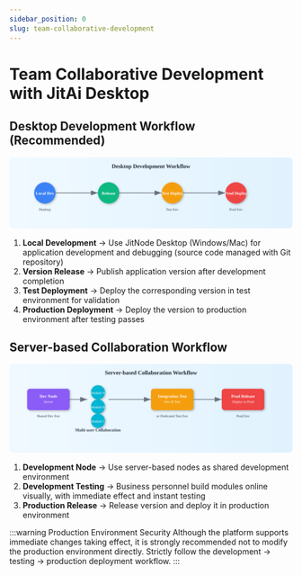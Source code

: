 ```yaml
---
sidebar_position: 0
slug: team-collaborative-development
---
```


# Team Collaborative Development with JitAi Desktop
## Desktop Development Workflow (Recommended)
![Desktop Development Workflow](./img/desktop-dev-flow.svg)

1. **Local Development** → Use JitNode Desktop (Windows/Mac) for application development and debugging (source code managed with Git repository)
2. **Version Release** → Publish application version after development completion
3. **Test Deployment** → Deploy the corresponding version in test environment for validation
4. **Production Deployment** → Deploy the version to production environment after testing passes

## Server-based Collaboration Workflow
![Server-based Collaboration Workflow](./img/server-collab-flow.svg)

1. **Development Node** → Use server-based nodes as shared development environment
2. **Development Testing** → Business personnel build modules online visually, with immediate effect and instant testing
3. **Production Release** → Release version and deploy it in production environment

:::warning Production Environment Security
Although the platform supports immediate changes taking effect, it is strongly recommended not to modify the production environment directly. Strictly follow the development → testing → production deployment workflow.
:::
